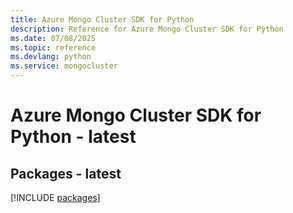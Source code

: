 ```yaml
---
title: Azure Mongo Cluster SDK for Python
description: Reference for Azure Mongo Cluster SDK for Python
ms.date: 07/08/2025
ms.topic: reference
ms.devlang: python
ms.service: mongocluster
---
```

# Azure Mongo Cluster SDK for Python - latest
## Packages - latest
[!INCLUDE [packages](mongo-cluster-index.md)]